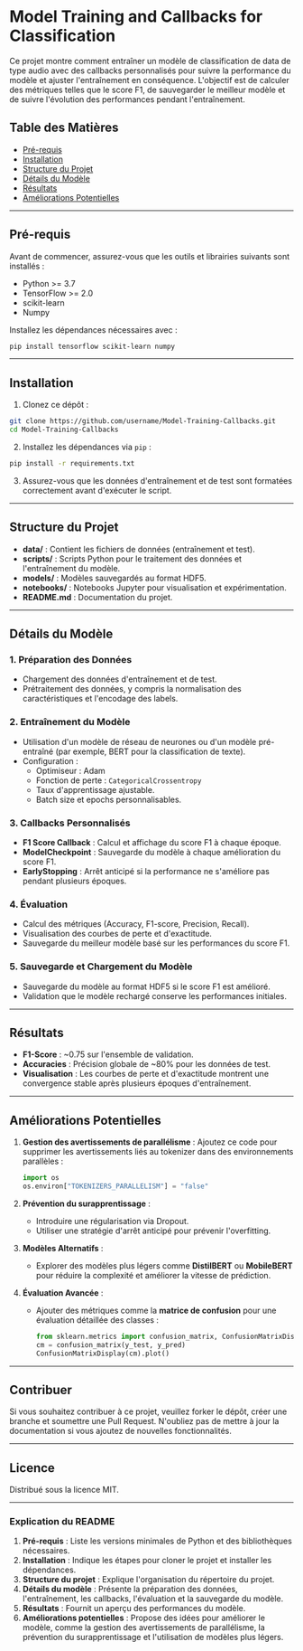 # Model Training and Callbacks for Classification

Ce projet montre comment entraîner un modèle de classification de data de type audio avec des callbacks personnalisés pour suivre la performance du modèle et ajuster l'entraînement en conséquence. L'objectif est de calculer des métriques telles que le score F1, de sauvegarder le meilleur modèle et de suivre l'évolution des performances pendant l'entraînement.

## Table des Matières
- [Pré-requis](#pré-requis)
- [Installation](#installation)
- [Structure du Projet](#structure-du-projet)
- [Détails du Modèle](#détails-du-modèle)
- [Résultats](#résultats)
- [Améliorations Potentielles](#améliorations-potentielles)

---

## Pré-requis

Avant de commencer, assurez-vous que les outils et librairies suivants sont installés :

- Python >= 3.7
- TensorFlow >= 2.0
- scikit-learn
- Numpy

Installez les dépendances nécessaires avec :
```bash
pip install tensorflow scikit-learn numpy
```

---

## Installation

1. Clonez ce dépôt :
```bash
git clone https://github.com/username/Model-Training-Callbacks.git
cd Model-Training-Callbacks
```

2. Installez les dépendances via `pip` :
```bash
pip install -r requirements.txt
```

3. Assurez-vous que les données d'entraînement et de test sont formatées correctement avant d'exécuter le script.

---

## Structure du Projet

- **data/** : Contient les fichiers de données (entraînement et test).
- **scripts/** : Scripts Python pour le traitement des données et l'entraînement du modèle.
- **models/** : Modèles sauvegardés au format HDF5.
- **notebooks/** : Notebooks Jupyter pour visualisation et expérimentation.
- **README.md** : Documentation du projet.

---

## Détails du Modèle

### 1. Préparation des Données
- Chargement des données d'entraînement et de test.
- Prétraitement des données, y compris la normalisation des caractéristiques et l'encodage des labels.
  
### 2. Entraînement du Modèle
- Utilisation d'un modèle de réseau de neurones ou d'un modèle pré-entraîné (par exemple, BERT pour la classification de texte).
- Configuration :
  - Optimiseur : Adam
  - Fonction de perte : `CategoricalCrossentropy`
  - Taux d'apprentissage ajustable.
  - Batch size et epochs personnalisables.
  
### 3. Callbacks Personnalisés
- **F1 Score Callback** : Calcul et affichage du score F1 à chaque époque.
- **ModelCheckpoint** : Sauvegarde du modèle à chaque amélioration du score F1.
- **EarlyStopping** : Arrêt anticipé si la performance ne s'améliore pas pendant plusieurs époques.

### 4. Évaluation
- Calcul des métriques (Accuracy, F1-score, Precision, Recall).
- Visualisation des courbes de perte et d'exactitude.
- Sauvegarde du meilleur modèle basé sur les performances du score F1.

### 5. Sauvegarde et Chargement du Modèle
- Sauvegarde du modèle au format HDF5 si le score F1 est amélioré.
- Validation que le modèle rechargé conserve les performances initiales.

---

## Résultats

- **F1-Score** : ~0.75 sur l'ensemble de validation.
- **Accuracies** : Précision globale de ~80% pour les données de test.
- **Visualisation** : Les courbes de perte et d'exactitude montrent une convergence stable après plusieurs époques d'entraînement.

---

## Améliorations Potentielles

1. **Gestion des avertissements de parallélisme** :
   Ajoutez ce code pour supprimer les avertissements liés au tokenizer dans des environnements parallèles :
   ```python
   import os
   os.environ["TOKENIZERS_PARALLELISM"] = "false"
   ```

2. **Prévention du surapprentissage** :
   - Introduire une régularisation via Dropout.
   - Utiliser une stratégie d'arrêt anticipé pour prévenir l'overfitting.

3. **Modèles Alternatifs** :
   - Explorer des modèles plus légers comme **DistilBERT** ou **MobileBERT** pour réduire la complexité et améliorer la vitesse de prédiction.

4. **Évaluation Avancée** :
   - Ajouter des métriques comme la **matrice de confusion** pour une évaluation détaillée des classes :
     ```python
     from sklearn.metrics import confusion_matrix, ConfusionMatrixDisplay
     cm = confusion_matrix(y_test, y_pred)
     ConfusionMatrixDisplay(cm).plot()
     ```

---

## Contribuer

Si vous souhaitez contribuer à ce projet, veuillez forker le dépôt, créer une branche et soumettre une Pull Request. N'oubliez pas de mettre à jour la documentation si vous ajoutez de nouvelles fonctionnalités.

---

## Licence

Distribué sous la licence MIT. 

---

### Explication du README

1. **Pré-requis** : Liste les versions minimales de Python et des bibliothèques nécessaires.
2. **Installation** : Indique les étapes pour cloner le projet et installer les dépendances.
3. **Structure du projet** : Explique l'organisation du répertoire du projet.
4. **Détails du modèle** : Présente la préparation des données, l'entraînement, les callbacks, l'évaluation et la sauvegarde du modèle.
5. **Résultats** : Fournit un aperçu des performances du modèle.
6. **Améliorations potentielles** : Propose des idées pour améliorer le modèle, comme la gestion des avertissements de parallélisme, la prévention du surapprentissage et l'utilisation de modèles plus légers.
